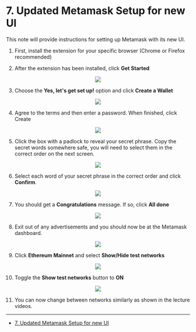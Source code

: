 #   7. Updated Metamask Setup for new UI

This note will provide instructions for setting up Metamask with its new UI.

1.  First, install the extension for your specific browser (Chrome or Firefox recommended)

2.  After the extension has been installed, click **Get Started**

<p align="center" ><img src="../imgs/7.1_Updated-Metamask-Setup-for-new-UI.png" ></p> 

3.  Choose the **Yes, let's get set up!** option and click **Create a Wallet**

<p align="center" ><img src="../imgs/7.2_Updated-Metamask-Setup-for-new-UI.png" ></p> 

4.  Agree to the terms and then enter a password. When finished, click Create

<p align="center" ><img src="../imgs/7.3_Updated-Metamask-Setup-for-new-UI.png" ></p> 

5.  Click the box with a padlock to reveal your secret phrase. Copy the secret words somewhere safe, you will need to select them in the correct order on the next screen.

<p align="center" ><img src="../imgs/7.4_Updated-Metamask-Setup-for-new-UI.png" ></p> 

6.  Select each word of your secret phrase in the correct order and click **Confirm**.

<p align="center" ><img src="../imgs/7.5_Updated-Metamask-Setup-for-new-UI.png" ></p> 

7.  You should get a **Congratulations** message. If so, click **All done**

<p align="center" ><img src="../imgs/7.6_Updated-Metamask-Setup-for-new-UI.png" ></p> 

8.  Exit out of any advertisements and you should now be at the Metamask dashboard.

<p align="center" ><img src="../imgs/7.7_Updated-Metamask-Setup-for-new-UI.png" ></p> 

9.  Click **Ethereum Mainnet** and select **Show/Hide test networks**

<p align="center" ><img src="../imgs/7.8_Updated-Metamask-Setup-for-new-UI.png" ></p> 

10. Toggle the **Show test networks** button to **ON**

<p align="center" ><img src="../imgs/7.9_Updated-Metamask-Setup-for-new-UI.png" ></p> 

11. You can now change between networks similarly as shown in the lecture videos.



---

- [7. Updated Metamask Setup for new UI](https://www.udemy.com/course/ethereum-and-solidity-the-complete-developers-guide/learn/lecture/25992072#learning-tools)